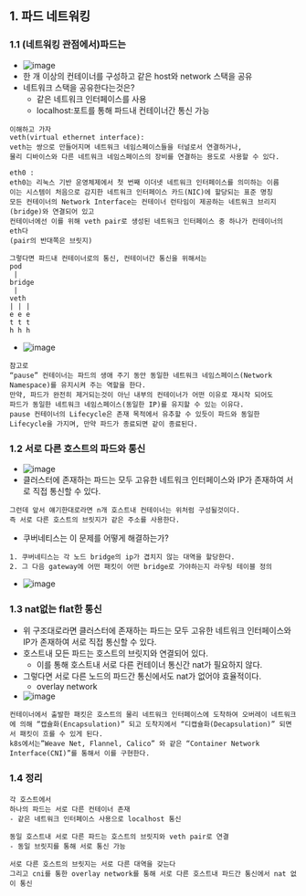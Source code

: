 ## 1. 파드 네트워킹
### 1.1 (네트워킹 관점에서)파드는
- ![image](https://github.com/user-attachments/assets/2d568bb3-5fed-4552-9cf9-eac40cffedc1)
- 한 개 이상의 컨테이너를 구성하고 같은 host와 network 스택을 공유
- 네트워크 스택을 공유한다는것은?
  - 같은 네트워크 인터페이스를 사용
  - localhost:포트를 통해 파드내 컨테이너간 통신 가능
```
이해하고 가자
veth(virtual ethernet interface):
veth는 쌍으로 만들어지며 네트워크 네임스페이스들을 터널로서 연결하거나,
물리 디바이스와 다른 네트워크 네임스페이스의 장비를 연결하는 용도로 사용할 수 있다.

eth0 :
eth0는 리눅스 기반 운영체제에서 첫 번째 이더넷 네트워크 인터페이스를 의미하는 이름
이는 시스템이 처음으로 감지한 네트워크 인터페이스 카드(NIC)에 할당되는 표준 명칭
모든 컨테이너의 Network Interface는 컨테이너 런타임이 제공하는 네트워크 브리지(bridge)와 연결되어 있고
컨테이너에선 이를 위해 veth pair로 생성된 네트워크 인터페이스 중 하나가 컨테이너의 eth다
(pair의 반대쪽은 브릿지)

그렇다면 파드내 컨테이너로의 통신, 컨테이너간 통신을 위해서는
pod
 |
bridge
 |
veth
| | |
e e e
t t t
h h h
```
- ![image](https://github.com/user-attachments/assets/1f6a4842-b07f-41f6-ba5a-ff225fed8982)
```
참고로
“pause” 컨테이너는 파드의 생애 주기 동안 동일한 네트워크 네임스페이스(Network Namespace)를 유지시켜 주는 역할을 한다.
만약, 파드가 완전히 제거되는것이 아닌 내부의 컨테이너가 어떤 이유로 재시작 되어도
파드가 동일한 네트워크 네임스페이스(동일한 IP)를 유지할 수 있는 이유다.
pause 컨테이너의 Lifecycle은 존재 목적에서 유추할 수 있듯이 파드와 동일한 Lifecycle을 가지며, 만약 파드가 종료되면 같이 종료된다.
```
### 1.2 서로 다른 호스트의 파드와 통신
- ![image](https://github.com/user-attachments/assets/1f13a4bb-6e12-42a6-b997-4a503adf315c)
- 클러스터에 존재하는 파드는 모두 고유한 네트워크 인터페이스와 IP가 존재하여 서로 직접 통신할 수 있다.
```
그런데 앞서 얘기한대로라면 n개 호스트내 컨테이너는 위처럼 구성될것이다.
즉 서로 다른 호스트의 브릿지가 같은 주소를 사용한다.
```
- 쿠버네티스는 이 문제를 어떻게 해결하는가?
```
1. 쿠버네티스는 각 노드 bridge의 ip가 겹치지 않는 대역을 할당한다.
2. 그 다음 gateway에 어떤 패킷이 어떤 bridge로 가야하는지 라우팅 테이블 정의
```
- ![image](https://github.com/user-attachments/assets/fa1a7267-43fe-4196-9137-4bbdf74405a0)

### 1.3 nat없는 flat한 통신
- 위 구조대로라면 클러스터에 존재하는 파드는 모두 고유한 네트워크 인터페이스와 IP가 존재하여 서로 직접 통신할 수 있다.
- 호스트내 모든 파드는 호스트의 브릿지와 연결되어 있다.
  - 이를 통해 호스트내 서로 다른 컨테이너 통신간 nat가 필요하지 않다.
- 그렇다면 서로 다른 노드의 파드간 통신에서도 nat가 없어야 효율적이다.
  - overlay network
- ![image](https://github.com/user-attachments/assets/6965b51c-201f-4623-b27b-27abf1994a99)
```
컨테이너에서 출발한 패킷은 호스트의 물리 네트워크 인터페이스에 도착하여 오버레이 네트워크에 의해 “캡슐화(Encapsulation)” 되고 도착지에서 “디캡슐화(Decapsulation)” 되면서 패킷이 흐를 수 있게 된다.
k8s에서는”Weave Net, Flannel, Calico” 와 같은 “Container Network Interface(CNI)”를 통해서 이를 구현한다.
``` 


### 1.4 정리
```
각 호스트에서
하나의 파드는 서로 다른 컨테이너 존재
- 같은 네트워크 인터페이스 사용으로 localhost 통신

동일 호스트내 서로 다른 파드는 호스트의 브릿지와 veth pair로 연결
- 동일 브릿지를 통해 서로 통신 가능

서로 다른 호스트의 브릿지는 서로 다른 대역을 갖는다
그리고 cni를 통한 overlay network를 통해 서로 다른 호스트내 파드간 통신에서 nat 없이 통신
```
